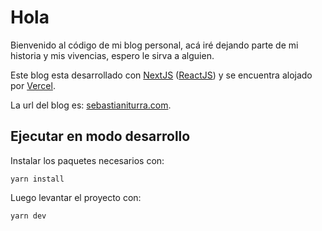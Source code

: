 # Hola

Bienvenido al código de mi blog personal, acá iré dejando parte de mi historia y mis vivencias, espero le sirva a alguien.

Este blog esta desarrollado con [NextJS](https://nextjs.org/) ([ReactJS](https://reactjs.org/)) y se encuentra alojado por [Vercel](https://vercel.com).

La url del blog es: [sebastianiturra.com](https://sebastianiturra.com).

## Ejecutar en modo desarrollo

Instalar los paquetes necesarios con:


```cli
yarn install
```

Luego levantar el proyecto con:
```cli
yarn dev
```